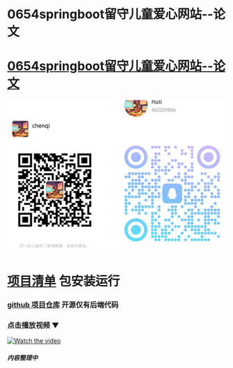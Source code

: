 # 0654springboot留守儿童爱心网站--论文


# [0654springboot留守儿童爱心网站--论文](https://github.com/GraduationProject-springboot/0654springboot)

![picture](https://raw.githubusercontent.com/GraduationProject-springboot/.github/main/img/wx.png)

# [项目清单](https://chenqi1990.site) 包安装运行

### [github 项目仓库](https://github.com/GraduationProject-springboot/allSpringbootProjects) 开源仅有后端代码

### 点击播放视频 ▼
[![Watch the video](https://i.sstatic.net/Vp2cE.png)](https://www.bilibili.com/video/BV14HerezEwW?p=11)


#####   内容整理中  











